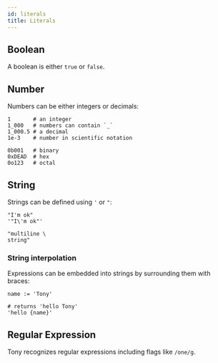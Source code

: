 ```yaml
---
id: literals
title: Literals
---
```


## Boolean

A boolean is either `true` or `false`.

## Number

Numbers can be either integers or decimals:

```tn
1       # an integer
1_000   # numbers can contain `_`
1_000.5 # a decimal
1e-3    # number in scientific notation

0b001   # binary
0xDEAD  # hex
0o123   # octal
```

## String

Strings can be defined using `'` or `"`:

```tn
"I'm ok"
'"I\'m ok"'

"multiline \
string"
```

### String interpolation

Expressions can be embedded into strings by surrounding them with braces:

```tn
name := 'Tony'

# returns 'hello Tony'
'hello {name}'
```

## Regular Expression

Tony recognizes regular expressions including flags like `/one/g`.
